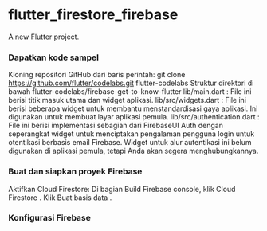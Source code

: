 # flutter_firestore_firebase

A new Flutter project.

### Dapatkan kode sampel
Kloning repositori GitHub dari baris perintah:
git clone https://github.com/flutter/codelabs.git flutter-codelabs Struktur direktori di bawah flutter-codelabs/firebase-get-to-know-flutter
lib/main.dart : File ini berisi titik masuk utama dan widget aplikasi.
lib/src/widgets.dart : File ini berisi beberapa widget untuk membantu menstandardisasi gaya aplikasi. Ini digunakan untuk membuat layar aplikasi pemula.
lib/src/authentication.dart : File ini berisi implementasi sebagian dari FirebaseUI Auth dengan seperangkat widget untuk menciptakan pengalaman pengguna login untuk otentikasi berbasis email Firebase. Widget untuk alur autentikasi ini belum digunakan di aplikasi pemula, tetapi Anda akan segera menghubungkannya.

### Buat dan siapkan proyek Firebase
Aktifkan Cloud Firestore: Di bagian Build Firebase console, klik Cloud Firestore .
Klik Buat basis data .


### Konfigurasi Firebase
